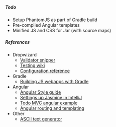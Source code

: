 ##### Todo
* Setup PhantomJS as part of Gradle build
* Pre-compiled Angular templates
* Minified JS and CSS for Jar (with source maps)

##### References
* Dropwizard
    * [Validator snipper](https://gist.github.com/nicktelford/3867771)
    * [Testing wiki](https://github.com/dropwizard/dropwizard/blob/master/docs/source/manual/testing.rst)
    * [Configuration reference](https://github.com/grahamoregan/dropwizard/blob/master/docs/source/manual/configuration.rst#simple)
* Gradle
    * [Building JS webapps with Gradle](http://blog.shinetech.com/2014/03/19/javascript-webapps-with-gradle/)
* Angular
    * [Angular Style guide](https://github.com/johnpapa/angularjs-styleguide)
    * [Settings up Jasmine in IntelliJ](http://tatiyants.com/how-to-configure-intellij-idea-for-angular-js-testing/)
    * [Todo MVC angular example](http://todomvc.com/architecture-examples/angularjs/#/active)
    * [Angular routing and templating](http://scotch.io/tutorials/javascript/single-page-apps-with-angularjs-routing-and-templating)
* Other
    * [ASCII text generator](http://patorjk.com/software/taag/#p=display&f=ANSI%20Shadow&t=To-Do%20App)
